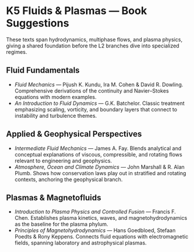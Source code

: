 # K5 Fluids & Plasmas — Book Suggestions

These texts span hydrodynamics, multiphase flows, and plasma physics, giving a shared foundation before the L2 branches dive into specialized regimes.

## Fluid Fundamentals
- *Fluid Mechanics* — Pijush K. Kundu, Ira M. Cohen & David R. Dowling. Comprehensive derivations of the continuity and Navier–Stokes equations with modern examples.
- *An Introduction to Fluid Dynamics* — G.K. Batchelor. Classic treatment emphasizing scaling, vorticity, and boundary layers that connect to instability and turbulence themes.

## Applied & Geophysical Perspectives
- *Intermediate Fluid Mechanics* — James A. Fay. Blends analytical and conceptual explanations of viscous, compressible, and rotating flows relevant to engineering and geophysics.
- *Atmosphere, Ocean and Climate Dynamics* — John Marshall & R. Alan Plumb. Shows how conservation laws play out in stratified and rotating contexts, anchoring the geophysical branch.

## Plasmas & Magnetofluids
- *Introduction to Plasma Physics and Controlled Fusion* — Francis F. Chen. Establishes plasma kinetics, waves, and magnetohydrodynamics as the baseline for the plasma phylum.
- *Principles of Magnetohydrodynamics* — Hans Goedbloed, Stefaan Poedts & Rony Keppens. Connects fluid equations with electromagnetic fields, spanning laboratory and astrophysical plasmas.

